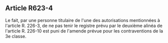 Article R623-4
----
Le fait, par une personne titulaire de l'une des autorisations mentionnées à
l'article R. 226-3, de ne pas tenir le registre prévu par le deuxième alinéa de
l'article R. 226-10 est puni de l'amende prévue pour les contraventions de la 3e
classe.
